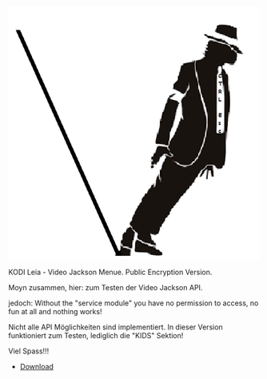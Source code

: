 ![Video Jackson Menue](icon.png)

KODI Leia - Video Jackson Menue. Public Encryption Version.


Moyn zusammen,
hier:
zum Testen der Video Jackson API.

jedoch:
Without the "service module" you have no permission to access, no fun at all and nothing works!

Nicht alle API Möglichkeiten sind implementiert.
In dieser Version funktioniert zum Testen, lediglich die "KIDS" Sektion!

Viel Spass!!!


* [Download](https://ext)



